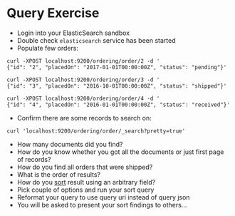# Query Exercise #

* Login into your ElasticSearch sandbox
* Double check ```elasticsearch``` service has been started
* Populate few orders:
```
curl -XPOST localhost:9200/ordering/order/2 -d '
{"id": "2", "placedOn": "2017-01-01T00:00:00Z", "status": "pending"}'
```
```
curl -XPOST localhost:9200/ordering/order/3 -d '
{"id": "3", "placedOn": "2016-10-01T00:00:00Z", "status": "shipped"}'
```
```
curl -XPOST localhost:9200/ordering/order/4 -d '
{"id": "4", "placedOn": "2016-01-01T00:00:00Z", "status": "received"}'
```
* Confirm there are some records to search on:
```
curl 'localhost:9200/ordering/order/_search?pretty=true'
```
* How many documents did you find?
* How do you know whether you got all the documents or just first page of records?
* How do you find all orders that were shipped?
* What is the order of results?
* How do you <a href="https://www.elastic.co/guide/en/elasticsearch/reference/current/search-request-sort.html" target="_blank">sort</a> result using an arbitrary field?
* Pick couple of options and run your sort query
* Reformat your query to use query uri instead of query json
* You will be asked to present your sort findings to others...